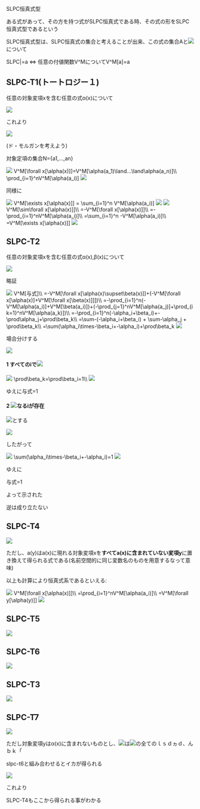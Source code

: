 SLPC恒真式型

ある式があって、その方を持つ式がSLPC恒真式である時、その式の形をSLPC恒真式型であるという

SLPC恒真式型は、SLPC恒真式の集合と考えることが出来、この式の集合Aと<img src="https://latex.codecogs.com/gif.latex?%5Cdpi%7B120%7D%20%5Calpha%5Cin%20A">について

SLPC|=a <=> 任意の付値関数V^MについてV^M[a]=a

## SLPC-T1(トートロジー１)

任意の対象変項xを含む任意の式α(x)について

<img src="https://latex.codecogs.com/gif.latex?%5Cdpi%7B120%7D%20%5Csim%5Cforall%20x%5Ba%28x%29%5D%20%5Cequiv%20%5Cexists%20x%5B%5Csim%20a%28x%29%5D">

これより

<img src="https://latex.codecogs.com/gif.latex?%5Cdpi%7B120%7D%20%5Cforall%20x%5B%5Csim%20a%28x%29%5D%20%5Cequiv%20%5Csim%20%5Cexists%20x%5Ba%28x%29%5D">

(ド・モルガンを考えよう)

対象定項の集合N={a1,...,an}

<img src="https://latex.codecogs.com/gif.latex?%5Cdpi%7B120%7D%20">
V^M[\forall x[\alpha(x)]]=V^M[\alpha(a_1)\land...\land\alpha(a_n)]\\
\prod_{i=1}^nV^M[\alpha(a_i)]
<img src="https://latex.codecogs.com/gif.latex?%5Cdpi%7B120%7D%20">

同様に

<img src="https://latex.codecogs.com/gif.latex?%5Cdpi%7B120%7D%20">
V^M[\exists x[\alpha(x)]] = \sum_{i=1}^n V^M[\alpha(a_i)]
<img src="https://latex.codecogs.com/gif.latex?%5Cdpi%7B120%7D%20">

<img src="https://latex.codecogs.com/gif.latex?%5Cdpi%7B120%7D%20">
V^M[\sim\forall x[\alpha(x)]]\\
=-V^M[\forall x[\alpha(x)]]\\
=-\prod_{i=1}^nV^M[\alpha(a_i)]\\
=\sum_{i=1}^n -V^M[\alpha(a_i)]\\
=V^M[\exists x[\alpha(x)]]
<img src="https://latex.codecogs.com/gif.latex?%5Cdpi%7B120%7D%20">

## SLPC-T2

任意の対象変項xを含む任意の式α(x),β(x)について

<img src="https://latex.codecogs.com/gif.latex?%5Cdpi%7B120%7D%20%5Cforall%20x%5B%5Calpha%28x%29%5Csupset%20%5Cbeta%28x%29%5D%5Csupset%20%28%5Cforall%20x%5B%5Calpha%28x%29%5D%5Csupset%20%5Cforall%20x%5B%5Cbeta%28x%29%5D%29">

略証

<img src="https://latex.codecogs.com/gif.latex?%5Cdpi%7B120%7D%20">
V^M[与式]\\
=-V^M[\forall x[\alpha(x)\supset\beta(x)]]+(-V^M[\forall x[\alpha(x)]+V^M[\forall x[\beta(x)]]])\\
=-\prod_{i=1}^n(-V^M[\alpha(a_i)]+V^M[\beta(a_i)])+(-\prod_{j=1}^nV^M[\alpha(a_j)]+\prod_{i
k=1}^nV^M[\alpha(a_k)])\\
=-\prod_{i=1}^n(-\alpha_i+\beta_i)+-\prod\alpha_j+\prod\beta_k\\
=\sum-(-\alpha_i+\beta_i) + \sum-\alpha_j + \prod\beta_k\\
=\sum(\alpha_i\times-\beta_i+-\alpha_i)+\prod\beta_k
<img src="https://latex.codecogs.com/gif.latex?%5Cdpi%7B120%7D%20">

場合分けする

<img src="https://latex.codecogs.com/gif.latex?%5Cdpi%7B120%7D%20%5Cbeta_i%20%3D%20V%5EM%5B%5Cbeta%28a_i%29%5D">

#### 1 すべてのiで<img src="https://latex.codecogs.com/gif.latex?%5Cdpi%7B120%7D%20%5Cbeta_i%20%3D%201">

<img src="https://latex.codecogs.com/gif.latex?%5Cdpi%7B120%7D%20">
\prod\beta_k=\prod\beta_i=1\\
<img src="https://latex.codecogs.com/gif.latex?%5Cdpi%7B120%7D%20">

ゆえに与式=1

#### 2 <img src="https://latex.codecogs.com/gif.latex?%5Cdpi%7B120%7D%20%5Cbeta_i%20%3D%200">なるiが存在

<img src="https://latex.codecogs.com/gif.latex?%5Cdpi%7B120%7D%20%5Cbeta_i%3D0">とする

<img src="https://latex.codecogs.com/gif.latex?%5Cdpi%7B120%7D%20%5Calpha_i%5Ctimes-0+-%5Calpha_i%3D1">

したがって

<img src="https://latex.codecogs.com/gif.latex?%5Cdpi%7B120%7D%20">
\sum(\alpha_i\times-\beta_i+-\alpha_i)=1
<img src="https://latex.codecogs.com/gif.latex?%5Cdpi%7B120%7D%20">

ゆえに

与式=1

よって示された

逆は成り立たない

## SLPC-T4

<img src="https://latex.codecogs.com/gif.latex?%5Cdpi%7B120%7D%20%5Cforall%20x%5B%5Calpha%28x%29%5D%5Cequiv%20%5Cforall%20y%5B%5Calpha%28y%29%5D">

ただし、a(y)はa(x)に現れる対象変項xを**すべてa(x)に含まれていない変項y**に置き換えて得られる式である(名前空間的に同じ変数名のものを用意するなって意味)

以上も計算により恒真式系であるといえる:

<img src="https://latex.codecogs.com/gif.latex?%5Cdpi%7B120%7D%20">
V^M[\forall x[\alpha(x)]]\\
=\prod_{i=1}^nV^M[\alpha(a_i)]\\
=V^M[\forall y[\alpha(y)]]
<img src="https://latex.codecogs.com/gif.latex?%5Cdpi%7B120%7D%20">

## SLPC-T5

<img src="https://latex.codecogs.com/gif.latex?%5Cdpi%7B120%7D%20%5Cexists%20x%5B%5Calpha%5Cland%5Cbeta%28x%29%5D%5Cequiv%5Calpha%5Cland%5Cexists%20x%5B%5Cbeta%28x%29%5D">

## SLPC-T6

<img src="https://latex.codecogs.com/gif.latex?%5Cdpi%7B120%7D%20%5Cexists%20x%5B%5Calpha%5Csupset%5Cbeta%28x%29%5D%5Cequiv%5Calpha%5Csupset%5Cexists%20x%5B%5Cbeta%28x%29%5D">

## SLPC-T3

<img src="https://latex.codecogs.com/gif.latex?%5Cdpi%7B120%7D%20%5Cexists%20x%5B%5Calpha%5Cequiv%5Cbeta%28x%29%5D%5Cequiv%5Calpha%5Cequiv%5Cexists%20x%5B%5Cbeta%28x%29%5D">

## SLPC-T7

<img src="https://latex.codecogs.com/gif.latex?%5Cdpi%7B120%7D%20%5Cexists%20y%5B%5Cexists%20x%5B%5Calpha%28x%29%5D%5Csupset%5Calpha%28y%29%5D">

ただし対象変項yはα(x)に含まれないものとし、<img src="https://latex.codecogs.com/gif.latex?%5Cdpi%7B120%7D%20%5Calpha%28y%29">は<img src="https://latex.codecogs.com/gif.latex?%5Cdpi%7B120%7D%20%5Calpha%28x%29">の全てのｌｓｄヵｄ、んｂｋ「

slpc-t6と組み合わせるとイカが得られる

<img src="https://latex.codecogs.com/gif.latex?%5Cdpi%7B120%7D%20%5Cexists%20x%5B%5Calpha%28x%29%5D%5Csupset%5Cexists%20y%5B%5Calpha%28y%29%5D">

これより

SLPC-T4もここから得られる事がわかる
